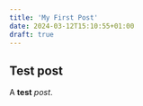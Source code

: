 ```yaml
---
title: 'My First Post'
date: 2024-03-12T15:10:55+01:00
draft: true
---
```

## Test post

A **test** *post*.
